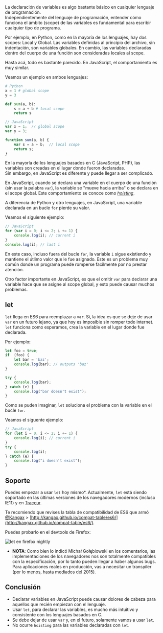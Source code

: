 <!--
layout: post
title: Lo que necesitás saber sobre block scope - let
date: 2014-08-28T01:58:23.465Z
comments: true
published: true
keywords:
description: Una introducción a block scope en ES6
categories: scope, articles, basics
authorName: Jaydson Gomes
authorLink: http://twitter.com/jaydson
authorDescription: JavaScript enthusiast - FrontEnd Engineer at Terra Networks - BrazilJS and RSJS curator
authorPicture: https://pbs.twimg.com/profile_images/453720347620032512/UM2nE21c_400x400.jpeg
-->
<!--more-->
La declaración de variables es algo bastante básico en cualquier lenguaje de programación.  
Independientemente del lenguaje de programación, entender cómo funciona el ámbito (scope) de las variables es fundamental para escribir cualquier tipo de programa.


Por ejemplo, en Python, como en la mayoría de los lenguajes, hay dos scopes: Local y Global. Las variables definidas al principio del archivo, sin indentación, son variables globales. En cambio, las variables declaradas dentro del cuerpo de una función son consideradas locales al scope.  


Hasta acá, todo es bastante parecido. En JavaScript, el comportamiento es muy similar.  

Veamos un ejemplo en ambos lenguajes:  

```python
# Python
x = 1 # global scope
y = 3

def sum(a, b):
	s = a + b # local scope
	return s
```

```javascript
// JavaScript
var x = 1;  // global scope
var y = 3;

function sum(a, b) {
	var s = a + b;  // local scope
	return s;
}
```

En la mayoría de los lenguajes basados en C (JavaScript, PHP), las variables son creadas en el lugar donde fueron declaradas.  
Sin embargo, en JavaScript es diferente y puede llegar a ser complicado.

En JavaScript, cuando se declara una variable en el cuerpo de una función (sin usar la palabra `var`), la variable se "mueve hacia arriba" o se declara en el scope global. Este comportamiento se conoce como [_hoisting_](https://developer.mozilla.org/en-US/docs/Web/JavaScript/Reference/Statements/var#var_hoisting).  

A diferencia de Python y otro lenguajes, en JavaScript, una variable declarada en un bucle `for` pierde su valor.  

Veamos el siguiente ejemplo:  
```javascript
// JavaScript
for (var i = 0; i <= 2; i += 1) {
	console.log(i); // current i
}
console.log(i); // last i
```

En este caso, incluso fuera del bucle `for`, la variable `i` sigue existiendo y mantiene el útlimo valor que le fue asignado.
Este es un problema muy común donde un programa puede romperse facilmente por no prestar atención. 

Otro factor importante en JavaScript, es que el omitir `var` para declarar una variable hace que se asigne al scope global, y esto puede causar muchos problemas.


## let
`let` llega en ES6 para reemplazar a `var`. Si, la idea es que se deje de usar `var` en un futuro lejano, ya que hoy es imposible sin romper todo internet. `let` funciona como esperamos, crea la variable en el lugar donde fue declarada.  

Por ejemplo:  
```javascript
let foo = true;
if  (foo) {
	let bar = 'baz';
	console.log(bar); // outputs 'baz'
}

try {
	console.log(bar);
} catch (e) {
	console.log("bar doesn't exist");
}
```

Como se puden imaginar, `let` soluciona el problema con la variable en el bucle `for`.  

Veamos el siguente ejemplo:  
```javascript
// JavaScript
for (let i = 0; i <= 2; i += 1) {
	console.log(i); // current i
}
try {
	console.log(i);
} catch (e) {
	console.log("i doesn't exist");
}
```

## Soporte
Puedes empezar a usar `let` hoy mismo*. Actualmente, `let` está siendo soportado en las últimas versiones de los navegadores modernos (incluso IE11) y en [Traceur](https://github.com/google/traceur-compiler).


Te recomiendo que revises la tabla de compatibilidad de ES6 que armó [@Kangax](https://twitter.com/kangax) > [http://kangax.github.io/compat-table/es6/](http://kangax.github.io/compat-table/es6/).  

Puedes probarlo en el devtools de Firefox:

![let en firefox nightly](/img/let.gif)  

* __NOTA__: Como bien lo indicó Michał Gołębiowski en los comentarios, las implementaciones de los navegadores nos son totalmente compatibles con la especificación, por lo tanto pueden llegar a haber algunos bugs.  
Para aplicaciones reales en producción, vas a necesitar un transpiler (por lo menos, hasta mediados del 2015).  

## Conclusión
- Declarar variables en JavaScript puede causar dolores de cabeza para aquellos que recién empiezan con el lenguaje.  
- Usar `let`, para declarar las variables, es mucho más intuitivo y consistente con los lenguajes basados en C.  
- Se debe dejar de usar `var` y, en el futuro, solamente vamos a usar `let`.  
- No ocurre `hoisting` para las variables declaradas con `let`.

